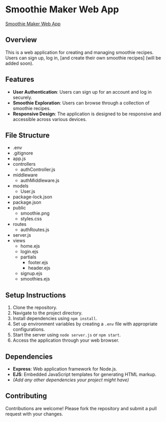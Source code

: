 # Smoothie Maker Web App


[Smoothie Maker Web App](https://hollo-smoothies.cyclic.app)


## Overview

This is a web application for creating and managing smoothie recipes. Users can sign up, log in, [and create their own smoothie recipes] (will be added soon).

## Features

- **User Authentication**: Users can sign up for an account and log in securely.
- **Smoothie Exploration**: Users can browse through a collection of smoothie recipes.
- **Responsive Design**: The application is designed to be responsive and accessible across various devices.

## File Structure


- .env
- .gitignore
- app.js
- controllers
  - authController.js
- middleware
  - authMiddleware.js
- models
  - User.js
- package-lock.json
- package.json
- public
  - smoothie.png
  - styles.css
- routes
  - authRoutes.js
- server.js
- views
  - home.ejs
  - login.ejs
  - partials
    - footer.ejs
    - header.ejs
  - signup.ejs
  - smoothies.ejs



## Setup Instructions

1. Clone the repository.
2. Navigate to the project directory.
3. Install dependencies using `npm install`.
4. Set up environment variables by creating a `.env` file with appropriate configurations.
5. Start the server using `node server.js` or `npm start`.
6. Access the application through your web browser.

## Dependencies

- **Express**: Web application framework for Node.js.
- **EJS**: Embedded JavaScript templates for generating HTML markup.
- *(Add any other dependencies your project might have)*

## Contributing

Contributions are welcome! Please fork the repository and submit a pull request with your changes.

